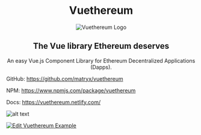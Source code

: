 <h1 align="center">Vuethereum</h1>

<p align="center">
  <img src="https://raw.githubusercontent.com/matryx/vuethereum/master/static/logo-300x300.png" alt="Vuethereum Logo"/>
</p>

<h2 align="center">The Vue library Ethereum deserves</h2>

<p align="center">An easy Vue.js Component Library for Ethereum Decentralized Applications (Dapps).</p>

GitHub: https://github.com/matryx/vuethereum

NPM: https://www.npmjs.com/package/vuethereum

Docs: https://vuethereum.netlify.com/

![alt text](https://raw.githubusercontent.com/matryx/vuethereum/master/static/screenshot.png "Example app screenshot")

[![Edit Vuethereum Example](https://codesandbox.io/static/img/play-codesandbox.svg)](https://codesandbox.io/s/zw2l9mp65p)

